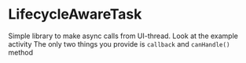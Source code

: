 # LifecycleAwareTask
Simple library to make async calls from UI-thread. Look at the example activity
The only two things you provide is `callback` and `canHandle()` method
